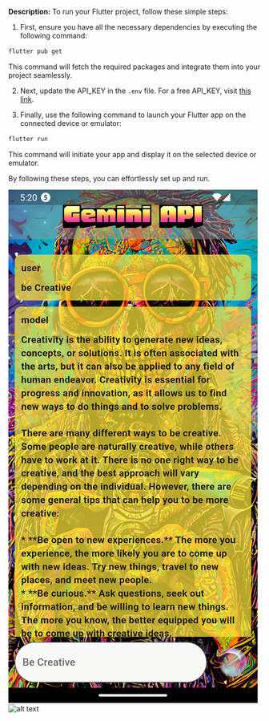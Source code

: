 **Description:**
To run your Flutter project, follow these simple steps:

1. First, ensure you have all the necessary dependencies by executing the following command:
```bash
flutter pub get
```
This command will fetch the required packages and integrate them into your project seamlessly.

2. Next, update the API_KEY in the `.env` file. For a free API_KEY, visit [this link](https://makersuite.google.com/app/apikey).

3. Finally, use the following command to launch your Flutter app on the connected device or emulator:
```bash
flutter run
```
This command will initiate your app and display it on the selected device or emulator.

By following these steps, you can effortlessly set up and run.

![alt text](Screenshot_1706874606.png)
![alt text](Screenshot_1706874598.png)
